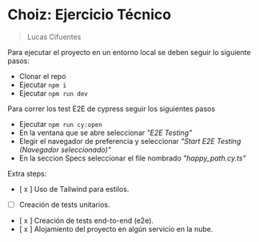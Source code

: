 # Choiz: Ejercicio Técnico

> Lucas Cifuentes

Para ejecutar el proyecto en un entorno local se deben seguir lo siguiente pasos:

- Clonar el repo
- Ejecutar `npm i`
- Ejecutar `npm run dev`

Para correr los test E2E de cypress seguir los siguientes pasos

- Ejecutar `npm run cy:open`
- En la ventana que se abre seleccionar _"E2E Testing"_
- Elegir el navegador de preferencia y seleccionar _"Start E2E Testing (Navegador seleccionado)"_
- En la seccion Specs seleccionar el file nombrado _"happy_path.cy.ts"_

Extra steps:

- [ x ] Uso de Tailwind para estilos.
- [ ] Creación de tests unitarios.
- [ x ] Creación de tests end-to-end (e2e).
- [ x ] Alojamiento del proyecto en algún servicio en la nube.
